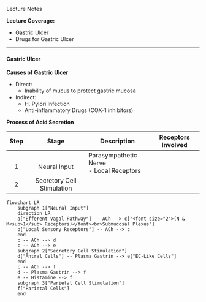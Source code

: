 Lecture Notes

**Lecture Coverage:**
- Gastric Ulcer
- Drugs for Gastric Ulcer

---
#### **Gastric Ulcer**
**Causes of Gastric Ulcer**
- Direct: 
	- Inability of mucus to protect gastric mucosa
- Indirect:
	- H. Pylori Infection
	- Anti-inflammatory Drugs (COX-1 inhibitors)

**Process of Acid Secretion**

| Step  |           Stage            | Description                                | Receptors Involved |
| :---: | :------------------------: | ------------------------------------------ | ------------------ |
| <br>1 |      <br>Neural Input      | Parasympathetic Nerve<br>- Local Receptors |                    |
|   2   | Secretory Cell Stimulation |                                            |                    |
```mermaid
flowchart LR
	subgraph 1["Neural Input"]
	direction LR
	a["Efferent Vagal Pathway"] -- ACh --> c["<font size="2">(N & M<sub>1</sub> Receptors)</font><br>Submucosal Plexus"]
	b["Local Sensory Receptors"] -- ACh --> c
	end
	c -- ACh --> d
	c -- ACh --> e
	subgraph 2["Secretory Cell Stimulation"]
	d["Antral Cells"] -- Plasma Gastrin --> e["EC-Like Cells"]
	end
	c -- ACh --> f
	d -- Plasma Gastrin --> f
	e -- Histamine --> f
	subgraph 3["Parietal Cell Stimulation"]
	f["Parietal Cells"]
	end
```